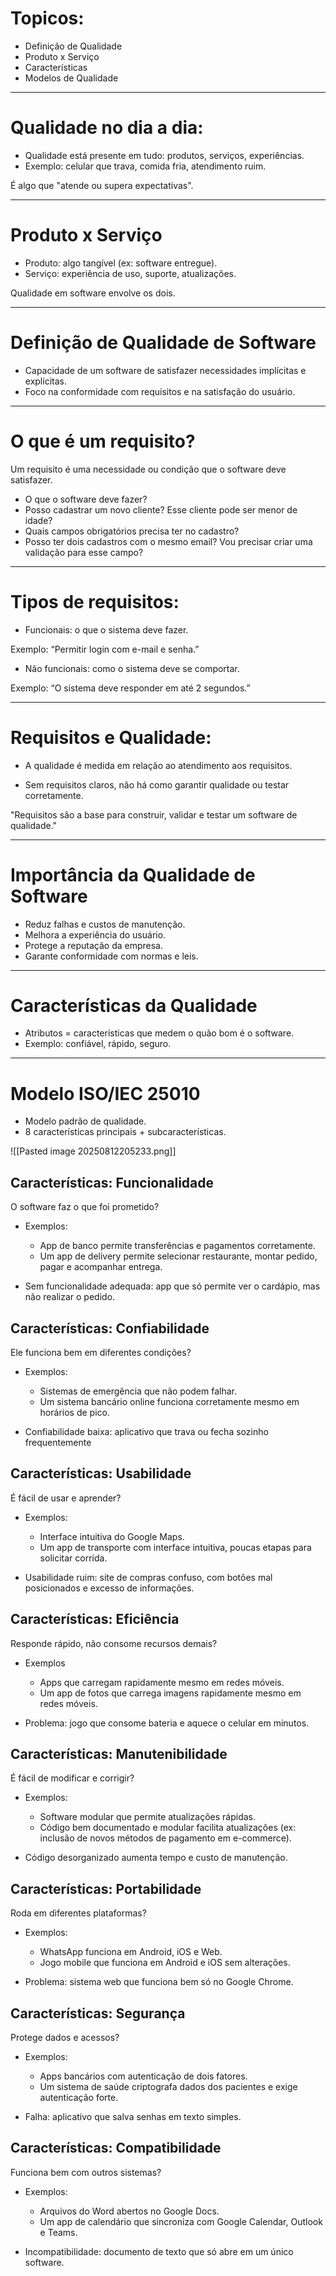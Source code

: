 # Topicos:

- Definição de Qualidade
- Produto x Serviço
- Características
- Modelos de Qualidade
---
# Qualidade no dia a dia:

- Qualidade está presente em tudo: produtos, serviços, experiências.
- Exemplo: celular que trava, comida fria, atendimento ruim.

É algo que "atende ou supera expectativas".

---
# Produto x Serviço

- Produto: algo tangível (ex: software entregue).
- Serviço: experiência de uso, suporte, atualizações.

Qualidade em software envolve os dois.

---
# Definição de Qualidade de Software

- Capacidade de um software de satisfazer necessidades implícitas e explícitas.
- Foco na conformidade com requisitos e na satisfação do usuário.
---
# O que é um requisito?

Um requisito é uma necessidade ou condição que o software deve satisfazer.

- O que o software deve fazer?
- Posso cadastrar um novo cliente? Esse cliente pode ser menor de idade?
- Quais campos obrigatórios precisa ter no cadastro?
- Posso ter dois cadastros com o mesmo email? Vou precisar criar uma validação para esse campo?

---
# Tipos de requisitos:

- Funcionais: o que o sistema deve fazer.

Exemplo: “Permitir login com e-mail e senha.”

- Não funcionais: como o sistema deve se comportar.

Exemplo: “O sistema deve responder em até 2 segundos.”

---
# Requisitos e Qualidade:
- A qualidade é medida em relação ao atendimento aos requisitos.

- Sem requisitos claros, não há como garantir qualidade ou testar corretamente.

"Requisitos são a base para construir, validar e testar um software de qualidade."

---
# Importância da Qualidade de Software

- Reduz falhas e custos de manutenção.
- Melhora a experiência do usuário.
- Protege a reputação da empresa.
- Garante conformidade com normas e leis.
---
# Características da Qualidade
- Atributos = características que medem o quão bom é o software.
- Exemplo: confiável, rápido, seguro.
---
# Modelo ISO/IEC 25010

- Modelo padrão de qualidade.
- 8 características principais + subcaracterísticas.

![[Pasted image 20250812205233.png]]

## Características: Funcionalidade

O software faz o que foi prometido?

- Exemplos:
    - App de banco permite transferências e pagamentos corretamente.
    - Um app de delivery permite selecionar restaurante, montar pedido, pagar e acompanhar entrega.

- Sem funcionalidade adequada: app que só permite ver o cardápio, mas não realizar o pedido.

## Características: Confiabilidade

Ele funciona bem em diferentes condições?

- Exemplos:
    - Sistemas de emergência que não podem falhar.
    - Um sistema bancário online funciona corretamente mesmo em horários de pico.

- Confiabilidade baixa: aplicativo que trava ou fecha sozinho frequentemente

## Características: Usabilidade

É fácil de usar e aprender?

- Exemplos:
    - Interface intuitiva do Google Maps.
    - Um app de transporte com interface intuitiva, poucas etapas para solicitar corrida.

- Usabilidade ruim: site de compras confuso, com botões mal posicionados e excesso de informações.

## Características: Eficiência

Responde rápido, não consome recursos demais?

- Exemplos
    - Apps que carregam rapidamente mesmo em redes móveis.
    - Um app de fotos que carrega imagens rapidamente mesmo em redes móveis.

- Problema: jogo que consome bateria e aquece o celular em minutos.

## Características: Manutenibilidade

É fácil de modificar e corrigir?

- Exemplos:
    - Software modular que permite atualizações rápidas.
    - Código bem documentado e modular facilita atualizações (ex: inclusão de novos métodos de pagamento em e-commerce).

- Código desorganizado aumenta tempo e custo de manutenção.

## Características: Portabilidade

Roda em diferentes plataformas?

- Exemplos:
    - WhatsApp funciona em Android, iOS e Web.
    - Jogo mobile que funciona em Android e iOS sem alterações.

- Problema: sistema web que funciona bem só no Google Chrome.

## Características: Segurança

Protege dados e acessos?

- Exemplos:
    - Apps bancários com autenticação de dois fatores.
    - Um sistema de saúde criptografa dados dos pacientes e exige autenticação forte.

- Falha: aplicativo que salva senhas em texto simples.

## Características: Compatibilidade

Funciona bem com outros sistemas?

- Exemplos:
    - Arquivos do Word abertos no Google Docs.
    - Um app de calendário que sincroniza com Google Calendar, Outlook e Teams.

- Incompatibilidade: documento de texto que só abre em um único software.